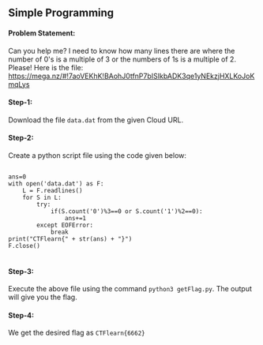 <h2>Simple Programming</h2>

<h4>Problem Statement:</h4>
<p>Can you help me? I need to know how many lines there are where the number of 0's is a multiple of 3 or the numbers of 1s is a multiple of 2. Please! Here is the file: <a href="https://mega.nz/#!7aoVEKhK!BAohJ0tfnP7bISIkbADK3qe1yNEkzjHXLKoJoKmqLys">https://mega.nz/#!7aoVEKhK!BAohJ0tfnP7bISIkbADK3qe1yNEkzjHXLKoJoKmqLys</a></p>

<h4>Step-1:</h4>
<p>Download the file <code>data.dat</code> from the given Cloud URL.</p>

<h4>Step-2:</h4>
<p>Create a python script file using the code given below:</p>
<pre>
<code>
ans=0
with open('data.dat') as F:
    L = F.readlines()  
    for S in L:
        try:
            if(S.count('0')%3==0 or S.count('1')%2==0):
                ans+=1
        except EOFError:
            break
print("CTFlearn{" + str(ans) + "}")
F.close()
</code>
</pre>

<h4>Step-3:</h4>
<p>Execute the above file using the command <code>python3 getFlag.py</code>. The output will give you the flag.

<h4>Step-4:</h4>
<p>We get the desired flag as <code>CTFlearn{6662}</code></p>
